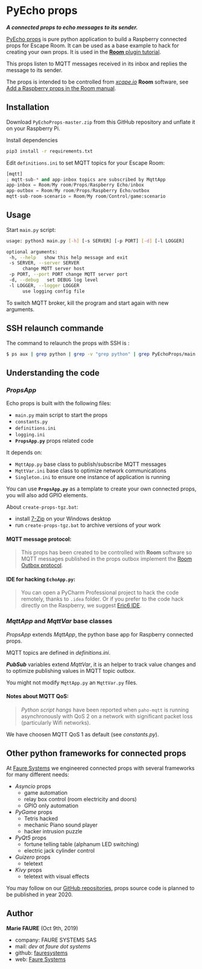 ﻿# PyEcho props
***A connected props to echo messages to its sender.***

[PyEcho props](https://github.com/fauresystems/PyEchoProps) is pure python application to build a Raspberry connected props for Escape Room. It can be used as a base example to hack for creating your own props. It is used in the [**Room** plugin tutorial](https://xcape.io/public/documentation/en/room/Plugintutorial.html).

This props listen to MQTT messages received in its inbox and replies the message to its sender.

The props is intended to be controlled from *<a href="https://xcape.io/" target="_blank">xcape.io</a>* **Room** software, see <a href="https://xcape.io/public/documentation/en/room/AddaRaspberrypropsTeletext.html" target="_blank">Add a Raspberry props in the Room manual</a>.


## Installation
Download `PyEchoProps-master.zip` from this GitHub repository and unflate it on your Raspberry Pi.

Install dependencies
```bash
pip3 install -r requirements.txt
```

Edit `definitions.ini` to set MQTT topics for your Escape Room:
```python
[mqtt]
; mqtt-sub-* and app-inbox topics are subscribed by MqttApp
app-inbox = Room/My room/Props/Raspberry Echo/inbox
app-outbox = Room/My room/Props/Raspberry Echo/outbox
mqtt-sub-room-scenario = Room/My room/Control/game:scenario
``` 


## Usage
Start `main.py` script:

```bash
usage: python3 main.py [-h] [-s SERVER] [-p PORT] [-d] [-l LOGGER]

optional arguments:
 -h, --help   show this help message and exit
 -s SERVER, --server SERVER
      change MQTT server host
 -p PORT, --port PORT change MQTT server port
 -d, --debug   set DEBUG log level
 -l LOGGER, --logger LOGGER
      use logging config file
```

To switch MQTT broker, kill the program and start again with new arguments.


## SSH relaunch commande
The command to relaunch the props with SSH is :

```bash
$ ps aux | grep python | grep -v "grep python" | grep PyEchoProps/main.py | awk '{print $2}' | xargs kill -9 && screen -d -m python3 /home/pi/Room/Props/PyEchoProps/main.py -s %BROKER%
```


## Understanding the code

### *PropsApp*
Echo props is built with the following files:
* `main.py` main script to start the props
* `constants.py`
* `definitions.ini`
* `logging.ini`
* __`PropsApp.py`__ props related code

It depends on:
* `MqttApp.py` base class to publish/subscribe MQTT messages
* `MqttVar.ini` base class to optimize network communications
* `Singleton.ini` to ensure one instance of application is running

You can use __`PropsApp.py`__ as a template to create your own connected props, you will also add GPIO elements.

About `create-props-tgz.bat`:
* install <a href="https://www.7-zip.org/" target="_blank">7-Zip</a> on your Windows desktop
* run `create-props-tgz.bat` to archive versions of your work

#### MQTT message protocol:
> This props has been created to be controlled with **Room** software so MQTT messages published in the props outbox implement the [Room Outbox protocol](PROTOCOL.md).

#### IDE for hacking `EchoApp.py`:
> You can open a PyCharm Professional project to hack the code remotely, thanks to `.idea` folder. Or if you prefer to the code hack directly on the Raspberry, we suggest <a href="https://eric-ide.python-projects.org/" target="_blank">Eric6 IDE</a>. 


### *MqttApp* and *MqttVar* base classes
*PropsApp* extends *MqttApp*, the python base app for Raspberry connected props.

MQTT topics are defined in *definitions.ini*.

***PubSub*** variables extend *MqttVar*, it is an helper to track value changes and to optimize publishing values in MQTT topic outbox.

You might not modify `MqttApp.py` an `MqttVar.py` files.

#### Notes about MQTT QoS:
>*Python script hangs* have been reported when `paho-mqtt` is running asynchronously with QoS 2 on a network with significant packet loss (particularly Wifi networks).

We have choosen MQTT QoS 1 as default (see *constants.py*).


## Other python frameworks for connected props
At <a href="https://faure.systems/" target="_blank">Faure Systems</a> we engineered connected props with several frameworks for many different needs:

* *Asyncio* props
    - game automation
    - relay box control (room electricity and doors)
    - GPIO only automation
* *PyGame* props
    - Tetris hacked
    - mechanic Piano sound player
    - hacker intrusion puzzle
* *PyQt5* props
    - fortune telling table (alphanum LED switching)
    - electric jack cylinder control
* *Guizero* props
    - teletext
* *Kivy* props
    - teletext with visual effects
    
You may follow on our <a href="https://github.com/fauresystems?tab=repositories" target="_blank">GitHub repositories</a>, props source code is planned to be published in year 2020.


## Author

**Marie FAURE** (Oct 9th, 2019)
* company: FAURE SYSTEMS SAS
* mail: *dev at faure dot systems*
* github: <a href="https://github.com/fauresystems?tab=repositories" target="_blank">fauresystems</a>
* web: <a href="https://faure.systems/" target="_blank">Faure Systems</a>